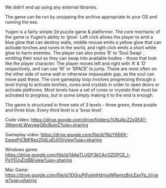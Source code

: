 We didn’t end up using any external libraries. 

The game can be run by unzipping the archive appropriate to your OS and running the exe.  

Yugen is a fairly simple 2d puzzle game & platformer. The core mechanic of the game is Yugen’s ability to ‘glow’. Left click allows the player to emit a blue glow that can destroy walls, middle mouse emits a yellow glow that can activate torches and runes in the world, and right click emits a short white glow to harm enemies. The player can also press ‘B’ to ‘Soul Swap’ , emitting their soul so they can swap into available bodies - those that look like the player character. The player moves left and right with ‘A’ & ‘D’ respectively, and can use ‘W’ or ‘SPACE’ to jump. These are most often on the other side of some wall or otherwise impassable gap, as the soul can move past these. The core gameplay loop involves progressing through a level trying to activate torches, runes and crystals in order to open doors or activate platforms. Most levels have a set of runes or crystals that must be activated to progress, but in some simply making it to the end is enough.  

The game is structured in three sets of 3 levels - three green, three purple and three blue. Every third level is a ‘boss level’.

Code video: https://drive.google.com/drive/folders/1UNJAcZ2x0EAT-3IKem4LWwvqwQ6cBumZ?usp=sharing

Gameplay video: https://drive.google.com/file/d/1NzY656X-EqqqjFtCBtFRez20dLoEUIOI/view?usp=sharing

Windows game: https://drive.google.com/file/d/14AeTLUQY3kCAcOZOPCE_I-PgYEUuDzB8/view?usp=sharing

Mac Game: https://drive.google.com/file/d/1DGruPtFujmlHdrjosNRwmzBvLEayYp_V/view?usp=sharing
